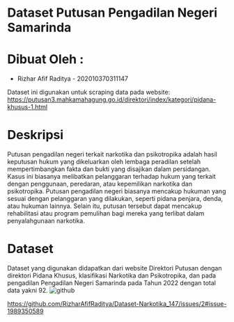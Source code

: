 # Dataset Putusan Pengadilan Negeri Samarinda

# Dibuat Oleh : 
- Rizhar Afif Raditya - 202010370311147

Dataset ini digunakan untuk scraping data pada website: https://putusan3.mahkamahagung.go.id/direktori/index/kategori/pidana-khusus-1.html


# Deskripsi
Putusan pengadilan negeri terkait narkotika dan psikotropika adalah hasil keputusan hukum yang dikeluarkan oleh lembaga peradilan setelah mempertimbangkan fakta dan bukti yang disajikan dalam persidangan. Kasus ini biasanya melibatkan pelanggaran terhadap hukum yang terkait dengan penggunaan, peredaran, atau kepemilikan narkotika dan psikotropika. Putusan pengadilan negeri biasanya mencakup hukuman yang sesuai dengan pelanggaran yang dilakukan, seperti pidana penjara, denda, atau hukuman lainnya. Selain itu, putusan tersebut dapat mencakup rehabilitasi atau program pemulihan bagi mereka yang terlibat dalam penyalahgunaan narkotika.

# Dataset
Dataset yang digunakan didapatkan dari website Direktori Putusan dengan direktori Pidana Khusus, klasifikasi Narkotika dan Psikotropika, dan pada pengadilan Pengadilan Negeri Samarinda pada Tahun 2022 dengan total data yakni 92. 
![github](https://github.com/RizharAfifRaditya/Dataset-Narkotika_147/assets/103306204/888fb1ab-7f9f-428e-8a8a-6aeaa25518f0)

https://github.com/RizharAfifRaditya/Dataset-Narkotika_147/issues/2#issue-1989350589
